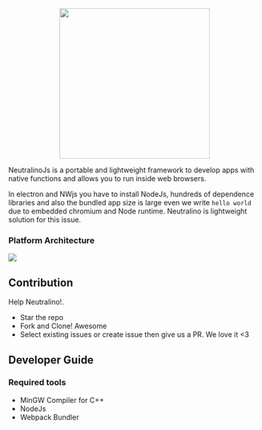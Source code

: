 <div align="center">
  <img src="https://cdn.rawgit.com/neutralinojs/neutralinojs.github.io/b667f2c2/docs/nllogo.png" style="width:300px;"/>
</div>

NeutralinoJs is a portable and lightweight framework to develop apps with native functions and allows you to run inside web browsers. 

In electron and NWjs you have to install NodeJs, hundreds of dependence libraries and also the bundled app size is large even we write `hello world` due to embedded chromium and Node runtime. Neutralino is lightweight solution for this issue.

### Platform Architecture

<img src="https://rawgit.com/neutralinojs/neutralinojs.github.io/master/docs/architecture.png">

## Contribution

Help Neutralino!.

- Star the repo
- Fork and Clone! Awesome
- Select existing issues or create issue then give us a PR. We love it <3 

## Developer Guide

### Required tools 

- MinGW Compiler for C++
- NodeJs
- Webpack Bundler


